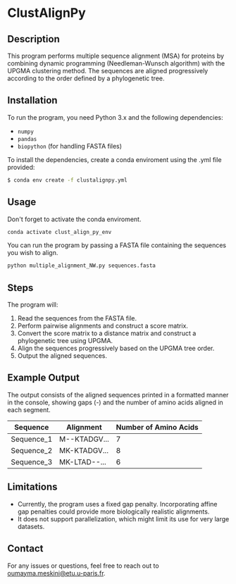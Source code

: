 # ClustAlignPy

## Description
This program performs multiple sequence alignment (MSA) for proteins by combining dynamic programming (Needleman-Wunsch algorithm) with the UPGMA clustering method. The sequences are aligned progressively according to the order defined by a phylogenetic tree.

## Installation
To run the program, you need Python 3.x and the following dependencies:
- `numpy`
- `pandas`
- `biopython` (for handling FASTA files)

To install the dependencies, create a conda enviroment using the .yml file provided:

```bash
$ conda env create -f clustalignpy.yml
```

## Usage
Don't forget to activate the conda enviroment.
```bash
conda activate clust_align_py_env
```

You can run the program by passing a FASTA file containing the sequences you wish to align.

```bash
python multiple_alignment_NW.py sequences.fasta
```

## Steps

The program will:

1. Read the sequences from the FASTA file.
2. Perform pairwise alignments and construct a score matrix.
3. Convert the score matrix to a distance matrix and construct a phylogenetic tree using UPGMA.
4. Align the sequences progressively based on the UPGMA tree order.
5. Output the aligned sequences.

## Example Output
The output consists of the aligned sequences printed in a formatted manner in the console, showing gaps (-) and the number of amino acids aligned in each segment.

| Sequence   | Alignment     | Number of Amino Acids |
|------------|---------------|-----------------------|
| Sequence_1 | M--KTADGV...  | 7                     |
| Sequence_2 | MK-KTADGV...  | 8                     |
| Sequence_3 | MK-LTAD--...  | 6                     |


## Limitations
 - Currently, the program uses a fixed gap penalty. Incorporating affine gap penalties could provide more biologically realistic alignments.
 - It does not support parallelization, which might limit its use for very large datasets.

## Contact
For any issues or questions, feel free to reach out to [oumayma.meskini@etu.u-paris.fr](mailto:oumayma.meskini@etu.u-paris.fr).








